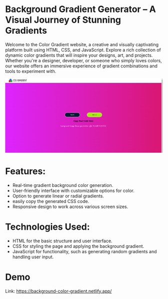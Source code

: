 # Background Gradient Generator – A Visual Journey of Stunning Gradients
Welcome to the Color Gradient website, a creative and visually captivating platform built using HTML, CSS, and JavaScript. Explore a rich collection of dynamic color gradients that will inspire your designs, art, and projects. Whether you're a designer, developer, or someone who simply loves colors, our website offers an immersive experience of gradient combinations and tools to experiment with.

![imgae alt](https://github.com/Divy5/BackGround-Color-Gradient/blob/ceda4d2b809d126b310c3f0bf3422cb3d1e94960/Screenshot%202025-01-23%20172206.png)

# Features:
- Real-time gradient background color generation.
- User-friendly interface with customizable options for color.
- Option to generate linear or radial gradients.
- easily copy the generated CSS code.
- Responsive design to work across various screen sizes.

# Technologies Used:
- HTML for the basic structure and user interface.
- CSS for styling the page and applying the background gradient.
- JavaScript for functionality, such as generating random gradients and handling user input.

# Demo
Link: https://background-color-gradient.netlify.app/
